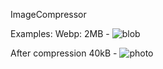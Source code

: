 ImageCompressor

Examples: 
Webp: 2MB  - ![blob](https://github.com/user-attachments/assets/7796a4d5-29a6-4b4d-8cfc-9a90945fc3b1)

After compression 
40kB - 
![photo](https://github.com/user-attachments/assets/3438a418-cf71-44d7-9f64-96be3d09c467)
